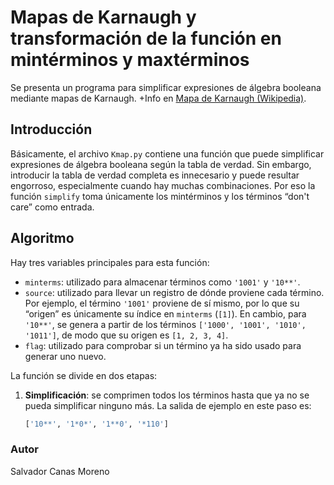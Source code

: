 # Mapas de Karnaugh y transformación de la función en mintérminos y maxtérminos

Se presenta un programa para simplificar expresiones de álgebra booleana mediante mapas de Karnaugh. +Info en [Mapa de Karnaugh (Wikipedia)](https://en.wikipedia.org/wiki/Karnaugh_map).

## Introducción

Básicamente, el archivo `Kmap.py` contiene una función que puede simplificar expresiones de álgebra booleana según la tabla de verdad. Sin embargo, introducir la tabla de verdad completa es innecesario y puede resultar engorroso, especialmente cuando hay muchas combinaciones. Por eso la función `simplify` toma únicamente los mintérminos y los términos “don't care” como entrada.

## Algoritmo

Hay tres variables principales para esta función:

- `minterms`: utilizado para almacenar términos como `'1001'` y `'10**'`.  
- `source`: utilizado para llevar un registro de dónde proviene cada término. Por ejemplo, el término `'1001'` proviene de sí mismo, por lo que su “origen” es únicamente su índice en `minterms` (`[1]`). En cambio, para `'10**'`, se genera a partir de los términos `['1000', '1001', '1010', '1011']`, de modo que su origen es `[1, 2, 3, 4]`.  
- `flag`: utilizado para comprobar si un término ya ha sido usado para generar uno nuevo.

La función se divide en dos etapas:

1. **Simplificación**: se comprimen todos los términos hasta que ya no se pueda simplificar ninguno más. La salida de ejemplo en este paso es:
   ```python
   ['10**', '1*0*', '1**0', '*110']

### Autor

Salvador Canas Moreno
